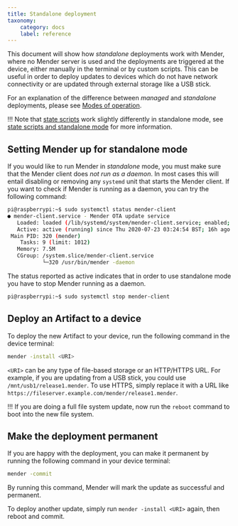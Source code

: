 ```yaml
---
title: Standalone deployment
taxonomy:
    category: docs
    label: reference
---
```


This document will show how *standalone* deployments work with Mender,
where no Mender server is used and the deployments are triggered at the
device, either manually in the terminal or by custom scripts. This can be useful in order
to deploy updates to devices which do not have network connectivity or
are updated through external storage like a USB stick.

For an explanation of the difference between *managed* and *standalone* deployments, please see
[Modes of operation](../../02.Overview/01.Introduction/docs.md#client-modes-of-operation).

!!! Note that [state scripts](../../06.Artifact-creation/04.State-scripts/docs.md) work slightly differently in standalone mode, see [state scripts and standalone mode](../../06.Artifact-creation/04.State-scripts/docs.md#standalone-mode) for more information.

## Setting Mender up for standalone mode

If you would like to run Mender in *standalone* mode, you
must make sure that the Mender client does *not run as a daemon*. In most cases this
will entail disabling or removing any `systemd` unit that starts the Mender client. If you want to check if Mender is running as a daemon, you can try the following command:
```bash
pi@raspberrypi:~$ sudo systemctl status mender-client
● mender-client.service - Mender OTA update service
   Loaded: loaded (/lib/systemd/system/mender-client.service; enabled; vendor preset: enabled)
   Active: active (running) since Thu 2020-07-23 03:24:54 BST; 16h ago
 Main PID: 320 (mender)
    Tasks: 9 (limit: 1012)
   Memory: 7.5M
   CGroup: /system.slice/mender-client.service
           └─320 /usr/bin/mender -daemon
```

The status reported as active indicates that in order to use standalone mode you have to stop Mender running as a daemon.
```bash
pi@raspberrypi:~$ sudo systemctl stop mender-client
```


## Deploy an Artifact to a device

To deploy the new Artifact to your device, run the following command in the
device terminal:

```bash
mender -install <URI>
```

`<URI>` can be any type of file-based storage or an HTTP/HTTPS URL.
For example, if you are updating from a USB stick, you could use `/mnt/usb1/release1.mender`.
To use HTTPS, simply replace it with a URL like `https://fileserver.example.com/mender/release1.mender`.

!!! If you are doing a full file system update, now run the `reboot` command to boot into the new file system.

## Make the deployment permanent

If you are happy with the deployment, you can make it permanent by running the following command in your device terminal:

```bash
mender -commit
```

By running this command, Mender will mark the update as successful and permanent.

To deploy another update, simply run `mender -install <URI>` again, then reboot and commit.
